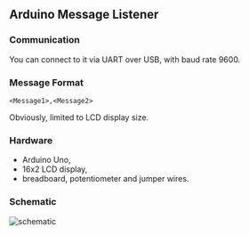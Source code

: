 ## Arduino Message Listener

### Communication

You can connect to it via UART over USB, with baud rate 9600. 

### Message Format

```
<Message1>,<Message2>
```

Obviously, limited to LCD display size.

### Hardware

- Arduino Uno,
- 16x2 LCD display,
- breadboard, potentiometer and jumper wires.

### Schematic

![schematic](https://cdn.forbot.pl/blog/wp-content/uploads/2015/08/Arduino_LCD.png)
